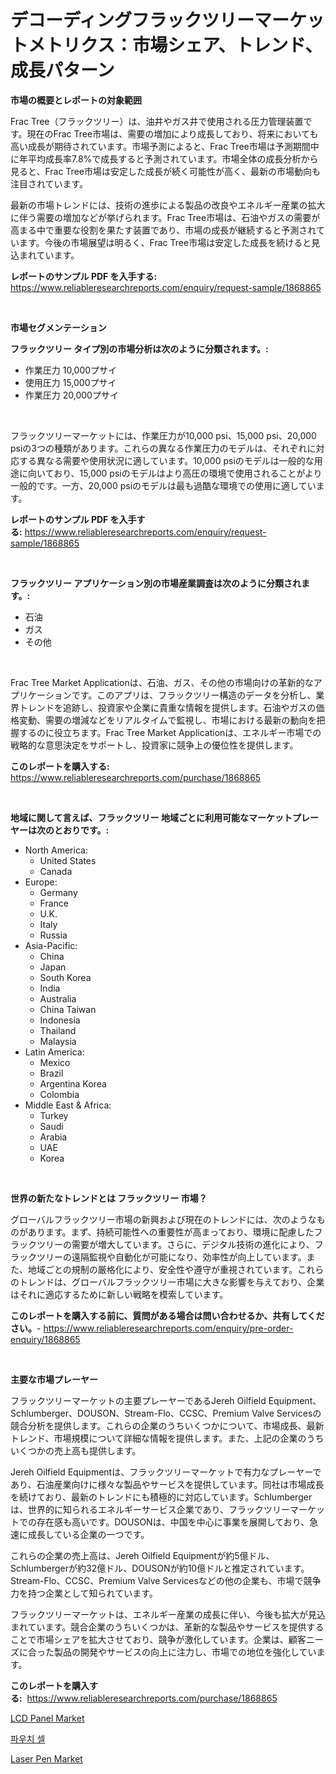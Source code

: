 <p><h1>デコーディングフラックツリーマーケットメトリクス：市場シェア、トレンド、成長パターン</h1></p><p><strong>市場の概要とレポートの対象範囲</strong></p>
<p><p>Frac Tree（フラックツリー）は、油井やガス井で使用される圧力管理装置です。現在のFrac Tree市場は、需要の増加により成長しており、将来においても高い成長が期待されています。市場予測によると、Frac Tree市場は予測期間中に年平均成長率7.8%で成長すると予測されています。市場全体の成長分析から見ると、Frac Tree市場は安定した成長が続く可能性が高く、最新の市場動向も注目されています。</p><p>最新の市場トレンドには、技術の進歩による製品の改良やエネルギー産業の拡大に伴う需要の増加などが挙げられます。Frac Tree市場は、石油やガスの需要が高まる中で重要な役割を果たす装置であり、市場の成長が継続すると予測されています。今後の市場展望は明るく、Frac Tree市場は安定した成長を続けると見込まれています。</p></p>
<p><strong>レポートのサンプル PDF を入手する:</strong> <a href="https://www.reliableresearchreports.com/enquiry/request-sample/1868865">https://www.reliableresearchreports.com/enquiry/request-sample/1868865</a></p>
<p>&nbsp;</p>
<p><strong>市場セグメンテーション</strong></p>
<p><strong>フラックツリー タイプ別の市場分析は次のように分類されます。:</strong></p>
<p><ul><li>作業圧力 10,000プサイ</li><li>使用圧力 15,000プサイ</li><li>作業圧力 20,000プサイ</li></ul></p>
<p>&nbsp;</p>
<p><p>フラックツリーマーケットには、作業圧力が10,000 psi、15,000 psi、20,000 psiの3つの種類があります。これらの異なる作業圧力のモデルは、それぞれに対応する異なる需要や使用状況に適しています。10,000 psiのモデルは一般的な用途に向いており、15,000 psiのモデルはより高圧の環境で使用されることがより一般的です。一方、20,000 psiのモデルは最も過酷な環境での使用に適しています。</p></p>
<p><strong>レポートのサンプル PDF を入手する:</strong>&nbsp;<a href="https://www.reliableresearchreports.com/enquiry/request-sample/1868865">https://www.reliableresearchreports.com/enquiry/request-sample/1868865</a></p>
<p>&nbsp;</p>
<p><strong> フラックツリー アプリケーション別の市場産業調査は次のように分類されます。:</strong></p>
<p><ul><li>石油</li><li>ガス</li><li>その他</li></ul></p>
<p>&nbsp;</p>
<p><p>Frac Tree Market Applicationは、石油、ガス、その他の市場向けの革新的なアプリケーションです。このアプリは、フラックツリー構造のデータを分析し、業界トレンドを追跡し、投資家や企業に貴重な情報を提供します。石油やガスの価格変動、需要の増減などをリアルタイムで監視し、市場における最新の動向を把握するのに役立ちます。Frac Tree Market Applicationは、エネルギー市場での戦略的な意思決定をサポートし、投資家に競争上の優位性を提供します。</p></p>
<p><strong>このレポートを購入する:</strong>&nbsp; <a href="https://www.reliableresearchreports.com/purchase/1868865">https://www.reliableresearchreports.com/purchase/1868865</a></p>
<p>&nbsp;</p>
<p><strong>地域に関して言えば、フラックツリー 地域ごとに利用可能なマーケットプレーヤーは次のとおりです。:</strong></p>
<p><ul>
    <li>
        North America:
        <ul>
            <li>United States</li>
            <li>Canada</li>
        </ul>
    </li>
    <li>
        Europe:
        <ul>
            <li>Germany</li>
            <li>France</li>
            <li>U.K.</li>
            <li>Italy</li>
            <li>Russia</li>
        </ul>
    </li>
    <li>
        Asia-Pacific:
        <ul>
            <li>China</li>
            <li>Japan</li>
            <li>South Korea</li>
            <li>India</li>
            <li>Australia</li>
            <li>China Taiwan</li>
            <li>Indonesia</li>
            <li>Thailand</li>
            <li>Malaysia</li>
        </ul>
    </li>
    <li>
        Latin America:
        <ul>
            <li>Mexico</li>
            <li>Brazil</li>
            <li>Argentina Korea</li>
            <li>Colombia</li>
        </ul>
    </li>
    <li>
        Middle East & Africa:
        <ul>
            <li>Turkey</li>
            <li>Saudi</li>
            <li>Arabia</li>
            <li>UAE</li>
            <li>Korea</li>
        </ul>
    </li>
    </ul></p>
<p>&nbsp;</p>
<p><strong>世界の新たなトレンドとは フラックツリー 市場？</strong></p>
<p><p>グローバルフラックツリー市場の新興および現在のトレンドには、次のようなものがあります。まず、持続可能性への重要性が高まっており、環境に配慮したフラックツリーの需要が増大しています。さらに、デジタル技術の進化により、フラックツリーの遠隔監視や自動化が可能になり、効率性が向上しています。また、地域ごとの規制の厳格化により、安全性や遵守が重視されています。これらのトレンドは、グローバルフラックツリー市場に大きな影響を与えており、企業はそれに適応するために新しい戦略を模索しています。</p></p>
<p><strong>このレポートを購入する前に、質問がある場合は問い合わせるか、共有してください。</strong>- <a href="https://www.reliableresearchreports.com/enquiry/pre-order-enquiry/1868865">https://www.reliableresearchreports.com/enquiry/pre-order-enquiry/1868865</a></p>
<p>&nbsp;</p>
<p><strong>主要な市場プレーヤー</strong></p>
<p><p>フラックツリーマーケットの主要プレーヤーであるJereh Oilfield Equipment、Schlumberger、DOUSON、Stream-Flo、CCSC、Premium Valve Servicesの競合分析を提供します。これらの企業のうちいくつかについて、市場成長、最新トレンド、市場規模について詳細な情報を提供します。また、上記の企業のうちいくつかの売上高も提供します。</p><p>Jereh Oilfield Equipmentは、フラックツリーマーケットで有力なプレーヤーであり、石油産業向けに様々な製品やサービスを提供しています。同社は市場成長を続けており、最新のトレンドにも積極的に対応しています。Schlumbergerは、世界的に知られるエネルギーサービス企業であり、フラックツリーマーケットでの存在感も高いです。DOUSONは、中国を中心に事業を展開しており、急速に成長している企業の一つです。</p><p>これらの企業の売上高は、Jereh Oilfield Equipmentが約5億ドル、Schlumbergerが約32億ドル、DOUSONが約10億ドルと推定されています。Stream-Flo、CCSC、Premium Valve Servicesなどの他の企業も、市場で競争力を持つ企業として知られています。</p><p>フラックツリーマーケットは、エネルギー産業の成長に伴い、今後も拡大が見込まれています。競合企業のうちいくつかは、革新的な製品やサービスを提供することで市場シェアを拡大させており、競争が激化しています。企業は、顧客ニーズに合った製品の開発やサービスの向上に注力し、市場での地位を強化しています。</p></p>
<p><strong>このレポートを購入する:</strong>&nbsp;&nbsp;<a href="https://www.reliableresearchreports.com/purchase/1868865">https://www.reliableresearchreports.com/purchase/1868865</a></p>
<p><p><a href="https://github.com/jj19131/Market-Research-Report-List-1/blob/main/lcd-panel-market.md">LCD Panel Market</a></p><p><a href="https://medium.com/@dewayneber2023/%EC%A3%BC%EB%A8%B8%EB%8B%88-%EC%85%80-%EC%8B%9C%EC%9E%A5-%EC%A0%84%EB%A7%9D-%EC%82%B0%EC%97%85-%EA%B0%9C%EC%9A%94-%EB%B0%8F-%EC%98%88%EC%B8%A1-2024%EB%85%84%EB%B6%80%ED%84%B0-2031%EB%85%84%EA%B9%8C%EC%A7%80-c4766a52e8c8">파우치 셀</a></p><p><a href="https://github.com/marloy8/Market-Research-Report-List-3/blob/main/laser-pen-market.md">Laser Pen Market</a></p></p>